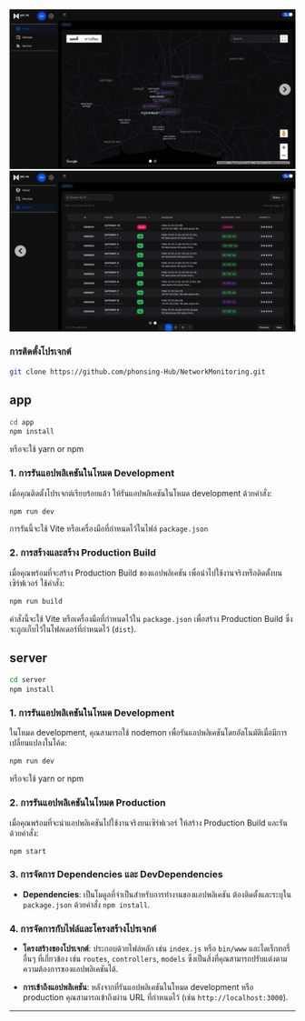 <img src="https://github.com/phonsing-Hub/NetworkMonitoring/blob/main/Img1.png" alt="Img1" >
<img src="https://github.com/phonsing-Hub/NetworkMonitoring/blob/main/Img2.png" alt="Img2" >

### การติดตั้งโปรเจกต์

```bash
git clone https://github.com/phonsing-Hub/NetworkMonitoring.git
```
## app

```bash
cd app
npm install
```
หรือจะใช้ yarn or npm 

### 1. การรันแอปพลิเคชันในโหมด Development

เมื่อคุณติดตั้งโปรเจกต์เรียบร้อยแล้ว ให้รันแอปพลิเคชันในโหมด development ด้วยคำสั่ง:

```bash
npm run dev
```
การรันนี้จะใช้ Vite หรือเครื่องมือที่กำหนดไว้ในไฟล์ `package.json` 

### 2. การสร้างและสร้าง Production Build

เมื่อคุณพร้อมที่จะสร้าง Production Build ของแอปพลิเคชัน เพื่อนำไปใช้งานจริงหรือติดตั้งบนเซิร์ฟเวอร์ ใช้คำสั่ง:

```bash
npm run build
```

คำสั่งนี้จะใช้ Vite หรือเครื่องมือที่กำหนดไว้ใน `package.json` เพื่อสร้าง Production Build ซึ่งจะถูกเก็บไว้ในโฟลเดอร์ที่กำหนดไว้ (`dist`).


## server

```bash
cd server
npm install
```
### 1. การรันแอปพลิเคชันในโหมด Development

ในโหมด development, คุณสามารถใช้ nodemon เพื่อรันแอปพลิเคชันโดยอัตโนมัติเมื่อมีการเปลี่ยนแปลงในโค้ด:

```bash
npm run dev
```
หรือจะใช้ yarn or npm

### 2. การรันแอปพลิเคชันในโหมด Production

เมื่อคุณพร้อมที่จะนำแอปพลิเคชันไปใช้งานจริงบนเซิร์ฟเวอร์ ให้สร้าง Production Build และรันด้วยคำสั่ง:

```bash
npm start
```

### 3. การจัดการ Dependencies และ DevDependencies

- **Dependencies**: เป็นโมดูลที่จำเป็นสำหรับการทำงานของแอปพลิเคชัน ต้องติดตั้งและระบุใน `package.json` ด้วยคำสั่ง `npm install`.

### 4. การจัดการกับไฟล์และโครงสร้างโปรเจกต์

- **โครงสร้างของโปรเจกต์**: ประกอบด้วยไฟล์หลัก เช่น `index.js` หรือ `bin/www` และไดเร็กทอรี่อื่นๆ ที่เกี่ยวข้อง เช่น `routes`, `controllers`, `models` ซึ่งเป็นสิ่งที่คุณสามารถปรับแต่งตามความต้องการของแอปพลิเคชันได้.

- **การเข้าถึงแอปพลิเคชัน**: หลังจากที่รันแอปพลิเคชันในโหมด development หรือ production คุณสามารถเข้าถึงผ่าน URL ที่กำหนดไว้ (เช่น `http://localhost:3000`).

---
